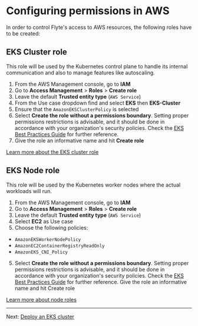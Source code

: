 # Configuring permissions in AWS

In order to control Flyte's access to AWS resources, the following roles have to be created:

## EKS Cluster role

This role will be used by the Kubernetes control plane to handle its internal communication and also to manage features like autoscaling.

1. From the AWS Management console, go to **IAM**
2. Go to **Access Management** > **Roles** > **Create role**
3. Leave the default **Trusted entity type** (`AWS Service`)
4. From the Use case dropdown find and select **EKS** then **EKS-Cluster**
5. Ensure that the `AmazonEKSClusterPolicy` is selected
6. Select **Create the role without a permissions boundary**.
   Setting proper permissions restrictions is advisable, and it should be done in accordance with your organization's security policies. Check the [EKS Best Practices Guide](https://aws.github.io/aws-eks-best-practices/security/docs/iam/) for further reference.
7. Give the role an informative name and hit **Create role**

[Learn more about the EKS cluster role](https://docs.aws.amazon.com/eks/latest/userguide/service_IAM_role.html#create-service-role)

## EKS Node role

This role will be used by the Kubernetes worker nodes where the actual workloads will run.

1. From the AWS Management console, go to **IAM**
2. Go to **Access Management** > **Roles** > **Create role**
3. Leave the default **Trusted entity type** (`AWS Service`)
4. Select **EC2** as Use case
5. Choose the following policies:

- `AmazonEKSWorkerNodePolicy`
- `AmazonEC2ContainerRegistryReadOnly`
- `AmazonEKS_CNI_Policy`

5. Select **Create the role without a permissions boundary**.
   Setting proper permissions restrictions is advisable, and it should be done in accordance with your organization's security policies. Check the [EKS Best Practices Guide](https://aws.github.io/aws-eks-best-practices/security/docs/iam/) for further reference.
   Give the role an informative name and hit Create role

[Learn more about node roles](https://docs.aws.amazon.com/eks/latest/userguide/create-node-role.html)

---

Next: [Deploy an EKS cluster](02-deploying-eks-cluster.md)
